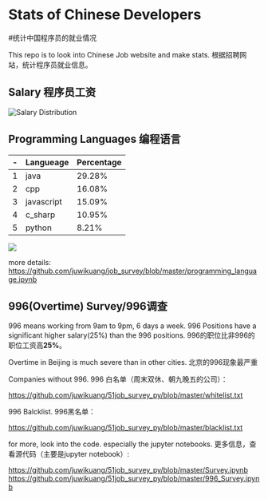 # Stats of Chinese Developers
#统计中国程序员的就业情况

This repo is to look into Chinese Job website and make stats. 
根据招聘网站，统计程序员就业信息。

## Salary 程序员工资

![Salary Distribution](https://github.com/juwikuang/china_job_survey/blob/master/images/201904_salary_by_cities.png?raw=true)

## Programming Languages 编程语言

| - | Langueage       | Percentage |
|---|------------|--------|
| 1 | java       | 29.28% |
| 2 | cpp        | 16.08% |
| 3 | javascript | 15.09% |
| 4 | c_sharp    | 10.95% |
| 5 | python     | 8.21%  |

![](https://github.com/juwikuang/job_survey/blob/master/images/2019_04_pl_word_cloud.png?raw=true)

more details:
https://github.com/juwikuang/job_survey/blob/master/programming_language.ipynb

## 996(Overtime) Survey/996调查
996 means working from 9am to 9pm, 6 days a week.
996 Positions have a significant higher salary(25%) than the 996 positions.
996的职位比非996的职位工资高**25%**。

Overtime in Beijing is much severe than in other cities.
北京的996现象最严重

Companies without 996.
996 白名单（周末双休、朝九晚五的公司）：

https://github.com/juwikuang/51job_survey_py/blob/master/whitelist.txt

996 Balcklist. 996黑名单：

https://github.com/juwikuang/51job_survey_py/blob/master/blacklist.txt

for more, look into the code. especially the jupyter notebooks.
更多信息，查看源代码（主要是jupyter notebook）:

https://github.com/juwikuang/51job_survey_py/blob/master/Survey.ipynb
https://github.com/juwikuang/51job_survey_py/blob/master/996_Survey.ipynb
